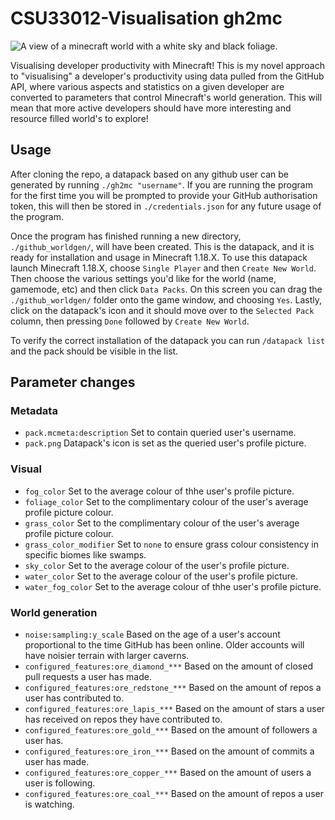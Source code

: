 # CSU33012-Visualisation gh2mc
![A view of a minecraft world with a white sky and black foliage.](images/screenshot1.png)

Visualising developer productivity with Minecraft! This is my novel approach to "visualising" a developer's productivity using data pulled from the GitHub API, where various aspects and statistics on a given developer are converted to parameters that control Minecraft's world generation. This will mean that more active developers should have more interesting and resource filled world's to explore!

## Usage
After cloning the repo, a datapack based on any github user can be generated by running `./gh2mc "username"`. If you are running the program for the first time you will be prompted to provide your GitHub authorisation token, this will then be stored in `./credentials.json` for any future usage of the program.

Once the program has finished running a new directory, `./github_worldgen/`, will have been created. This is the datapack, and it is ready for installation and usage in Minecraft 1.18.X. To use this datapack launch Minecraft 1.18.X, choose `Single Player` and then `Create New World`. Then choose the various settings you'd like for the world (name, gamemode, etc) and then click `Data Packs`. On this screen you can drag the `./github_worldgen/` folder onto the game window, and choosing `Yes`. Lastly, click on the datapack's icon and it should move over to the `Selected Pack` column, then pressing `Done` followed by `Create New World`.

To verify the correct installation of the datapack you can run `/datapack list` and the pack should be visible in the list.

## Parameter changes
### Metadata
- `pack.mcmeta:description` Set to contain queried user's username.
- `pack.png` Datapack's icon is set as the queried user's profile picture.

### Visual
- `fog_color` Set to the average colour of thhe user's profile picture.
- `foliage_color` Set to the complimentary colour of the user's average profile picture colour.
- `grass_color` Set to the complimentary colour of the user's average profile picture colour.
- `grass_color_modifier` Set to `none` to ensure grass colour consistency in specific biomes like swamps.
- `sky_color` Set to the average colour of the user's profile picture.
- `water_color` Set to the average colour of the user's profile picture.
- `water_fog_color` Set to the average colour of thhe user's profile picture.

### World generation
- `noise:sampling:y_scale` Based on the age of a user's account proportional to the time GitHub has been online. Older accounts will have noisier terrain with larger caverns.
- `configured_features:ore_diamond_***` Based on the amount of closed pull requests a user has made.
- `configured_features:ore_redstone_***` Based on the amount of repos a user has contributed to.
- `configured_features:ore_lapis_***` Based on the amount of stars a user has received on repos they have contributed to.
- `configured_features:ore_gold_***` Based on the amount of followers a user has.
- `configured_features:ore_iron_***` Based on the amount of commits a user has made.
- `configured_features:ore_copper_***` Based on the amount of users a user is following.
- `configured_features:ore_coal_***` Based on the amount of repos a user is watching.